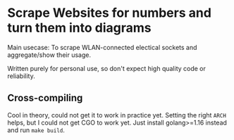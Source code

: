# Scrape Websites for numbers and turn them into diagrams

Main usecase: To scrape WLAN-connected electical sockets and aggregate/show their usage.

Written purely for personal use, so don't expect high quality code or reliability.

## Cross-compiling
Cool in theory, could not get it to work in practice yet.
Setting the right `ARCH` helps, but I could not get CGO to work yet.
Just install golang>=1.16 instead and run `make build`.
